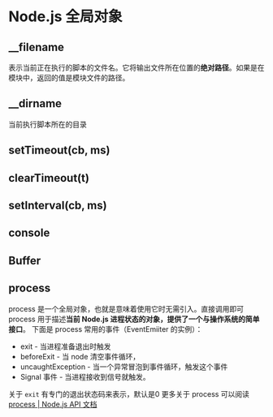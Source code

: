# Node.js 全局对象

## __filename
表示当前正在执行的脚本的文件名。它将输出文件所在位置的**绝对路径**。如果是在模块中，返回的值是模块文件的路径。
## __dirname
当前执行脚本所在的目录
## setTimeout(cb, ms)

## clearTimeout(t)

## setInterval(cb, ms)

## console

## Buffer
## process
process 是一个全局对象，也就是意味着使用它时无需引入。直接调用即可
process 用于描述**当前 Node.js 进程状态的对象，提供了一个与操作系统的简单接口**。
下面是 process 常用的事件（EventEmiiter 的实例）：
* exit - 当进程准备退出时触发
* beforeExit - 当 node 清空事件循环，
* uncaughtException - 当一个异常冒泡到事件循环，触发这个事件
* Signal 事件 - 当进程接收到信号就触发。

关于 `exit` 有专门的退出状态码来表示，默认是0
更多关于 process 可以阅读 [process | Node.js API 文档](http://nodejs.cn/api/process.html#process_process)
